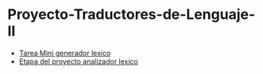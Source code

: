 # Proyecto-Traductores-de-Lenguaje-II

- [Tarea Mini generador lexico](https://github.com/NexusAOD/Proyecto-Traductores-de-Lenguaje-II/tree/main/Tarea%20Mini%20generador%20lexico)
- [Etapa del proyecto analizador lexico](https://github.com/NexusAOD/Proyecto-Traductores-de-Lenguaje-II/tree/main/Etapa%20del%20proyecto%20analizador%20léxico%20completo)
   
